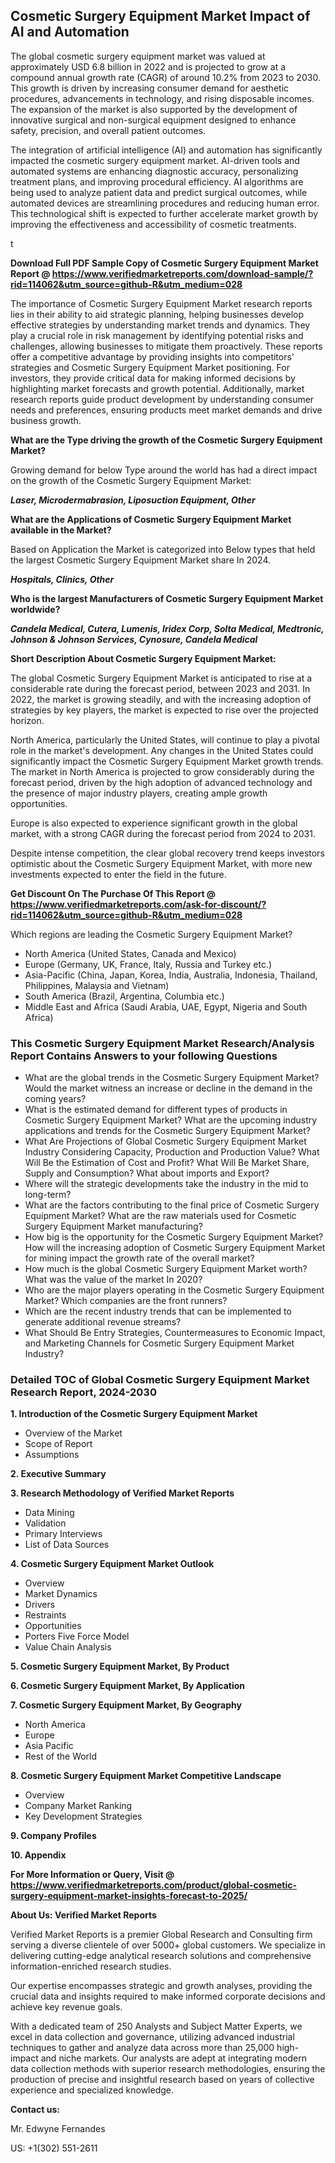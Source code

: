 <h2>Cosmetic Surgery Equipment Market Impact of AI and Automation</h2><p>The global cosmetic surgery equipment market was valued at approximately USD 6.8 billion in 2022 and is projected to grow at a compound annual growth rate (CAGR) of around 10.2% from 2023 to 2030. This growth is driven by increasing consumer demand for aesthetic procedures, advancements in technology, and rising disposable incomes. The expansion of the market is also supported by the development of innovative surgical and non-surgical equipment designed to enhance safety, precision, and overall patient outcomes.</p><p>The integration of artificial intelligence (AI) and automation has significantly impacted the cosmetic surgery equipment market. AI-driven tools and automated systems are enhancing diagnostic accuracy, personalizing treatment plans, and improving procedural efficiency. AI algorithms are being used to analyze patient data and predict surgical outcomes, while automated devices are streamlining procedures and reducing human error. This technological shift is expected to further accelerate market growth by improving the effectiveness and accessibility of cosmetic treatments.</p>t</p><p id="" class=""><strong>Download Full PDF Sample Copy of Cosmetic Surgery Equipment Market Report @ <a href="https://www.verifiedmarketreports.com/download-sample/?rid=114062&utm_source=github-R&utm_medium=028" target="_blank">https://www.verifiedmarketreports.com/download-sample/?rid=114062&utm_source=github-R&utm_medium=028</a></strong></p><p>The importance of&nbsp;Cosmetic Surgery Equipment Market research reports lies in their ability to aid strategic planning, helping businesses develop effective strategies by understanding market trends and dynamics. They play a crucial role in risk management by identifying potential risks and challenges, allowing businesses to mitigate them proactively. These reports offer a competitive advantage by providing insights into competitors' strategies and Cosmetic Surgery Equipment Market positioning. For investors, they provide critical data for making informed decisions by highlighting market forecasts and growth potential. Additionally, market research reports guide product development by understanding consumer needs and preferences, ensuring products meet market demands and drive business growth.</p><p><strong>What are the&nbsp;Type driving the growth of the Cosmetic Surgery Equipment Market?</strong></p><p id="" class="">Growing demand for below Type around the world has had a direct impact on the growth of the Cosmetic Surgery Equipment Market:</p><em><strong>Laser, Microdermabrasion, Liposuction Equipment, Other</strong></em></p><strong>What are the&nbsp;Applications&nbsp;of Cosmetic Surgery Equipment Market available in the Market?</strong></p><p id="" class="">Based on Application the Market is categorized into Below types that held the largest Cosmetic Surgery Equipment Market share In 2024.</p><em><strong>Hospitals, Clinics, Other</strong></em></p><strong>Who is the largest Manufacturers of Cosmetic Surgery Equipment Market worldwide?</strong></p><p><em><strong>Candela Medical, Cutera, Lumenis, Iridex Corp, Solta Medical, Medtronic, Johnson & Johnson Services, Cynosure, Candela Medical</strong></em></p><p id="" class=""><strong>Short Description About Cosmetic Surgery Equipment Market:</strong></p><p>The global Cosmetic Surgery Equipment Market is anticipated to rise at a considerable rate during the forecast period, between 2023 and 2031. In 2022, the market is growing steadily, and with the increasing adoption of strategies by key players, the market is expected to rise over the projected horizon.</p><p>North America, particularly the United States, will continue to play a pivotal role in the market's development. Any changes in the United States could significantly impact the Cosmetic Surgery Equipment Market growth trends. The market in North America is projected to grow considerably during the forecast period, driven by the high adoption of advanced technology and the presence of major industry players, creating ample growth opportunities.</p><p>Europe is also expected to experience significant growth in the global market, with a strong CAGR during the forecast period from 2024 to 2031.</p><p>Despite intense competition, the clear global recovery trend keeps investors optimistic about the Cosmetic Surgery Equipment Market, with more new investments expected to enter the field in the future.</p><p id="" class=""><strong>Get Discount On The Purchase Of This Report @ <a href="https://www.verifiedmarketreports.com/ask-for-discount/?rid=114062&utm_source=github-R&utm_medium=028" target="_blank">https://www.verifiedmarketreports.com/ask-for-discount/?rid=114062&utm_source=github-R&utm_medium=028</a></strong></p>Which regions are leading the Cosmetic Surgery Equipment Market?</p><ul><li>North America (United States, Canada and Mexico)</li><li>Europe (Germany, UK, France, Italy, Russia and Turkey etc.)</li><li>Asia-Pacific (China, Japan, Korea, India, Australia, Indonesia, Thailand, Philippines, Malaysia and Vietnam)</li><li>South America (Brazil, Argentina, Columbia etc.)</li><li>Middle East and Africa (Saudi Arabia, UAE, Egypt, Nigeria and South Africa)</li></ul><h3 id="" class="">This Cosmetic Surgery Equipment Market Research/Analysis Report Contains Answers to your following Questions</h3><ul><li>What are the global trends in the Cosmetic Surgery Equipment Market? Would the market witness an increase or decline in the demand in the coming years?</li><li>What is the estimated demand for different types of products in Cosmetic Surgery Equipment Market? What are the upcoming industry applications and trends for the Cosmetic Surgery Equipment Market?</li><li>What Are Projections of Global Cosmetic Surgery Equipment Market Industry Considering Capacity, Production and Production Value? What Will Be the Estimation of Cost and Profit? What Will Be Market Share, Supply and Consumption? What about imports and Export?</li><li>Where will the strategic developments take the industry in the mid to long-term?</li><li>What are the factors contributing to the final price of Cosmetic Surgery Equipment Market? What are the raw materials used for Cosmetic Surgery Equipment Market manufacturing?</li><li>How big is the opportunity for the Cosmetic Surgery Equipment Market? How will the increasing adoption of Cosmetic Surgery Equipment Market for mining impact the growth rate of the overall market?</li><li>How much is the global Cosmetic Surgery Equipment Market worth? What was the value of the market In 2020?</li><li>Who are the major players operating in the Cosmetic Surgery Equipment Market? Which companies are the front runners?</li><li>Which are the recent industry trends that can be implemented to generate additional revenue streams?</li><li>What Should Be Entry Strategies, Countermeasures to Economic Impact, and Marketing Channels for Cosmetic Surgery Equipment Market Industry?</li></ul><h3 id="" class="">Detailed TOC of Global Cosmetic Surgery Equipment Market Research Report, 2024-2030</h3><p id="" class=""><strong>1. Introduction of the Cosmetic Surgery Equipment Market</strong></p><ul><li>Overview of the Market</li><li>Scope of Report</li><li>Assumptions</li></ul><p id="" class=""><strong>2. Executive Summary</strong></p><p id="" class=""><strong>3. Research Methodology of Verified Market Reports</strong></p><ul><li>Data Mining</li><li>Validation</li><li>Primary Interviews</li><li>List of Data Sources</li></ul><p id="" class=""><strong>4. Cosmetic Surgery Equipment Market Outlook</strong></p><ul><li>Overview</li><li>Market Dynamics</li><li>Drivers</li><li>Restraints</li><li>Opportunities</li><li>Porters Five Force Model</li><li>Value Chain Analysis</li></ul><p id="" class=""><strong>5. Cosmetic Surgery Equipment Market, By Product</strong></p><p id="" class=""><strong>6. Cosmetic Surgery Equipment Market, By Application</strong></p><p id="" class=""><strong>7. Cosmetic Surgery Equipment Market, By Geography</strong></p><ul><li>North America</li><li>Europe</li><li>Asia Pacific</li><li>Rest of the World</li></ul><p id="" class=""><strong>8. Cosmetic Surgery Equipment Market Competitive Landscape</strong></p><ul><li>Overview</li><li>Company Market Ranking</li><li>Key Development Strategies</li></ul><p id="" class=""><strong>9. Company Profiles</strong></p><p id="" class=""><strong>10. Appendix</strong></p><p id="" class=""><strong>For More Information or Query, Visit @ <a href="https://www.verifiedmarketreports.com/product/global-cosmetic-surgery-equipment-market-insights-forecast-to-2025/" target="_blank">https://www.verifiedmarketreports.com/product/global-cosmetic-surgery-equipment-market-insights-forecast-to-2025/</a></strong></p><p id="" class=""><strong>About Us: Verified Market Reports</strong></p><p id="" class="">Verified Market Reports is a premier Global Research and Consulting firm serving a diverse clientele of over 5000+ global customers. We specialize in delivering cutting-edge analytical research solutions and comprehensive information-enriched research studies.</p><p id="" class="">Our expertise encompasses strategic and growth analyses, providing the crucial data and insights required to make informed corporate decisions and achieve key revenue goals.</p><p id="" class="">With a dedicated team of 250 Analysts and Subject Matter Experts, we excel in data collection and governance, utilizing advanced industrial techniques to gather and analyze data across more than 25,000 high-impact and niche markets. Our analysts are adept at integrating modern data collection methods with superior research methodologies, ensuring the production of precise and insightful research based on years of collective experience and specialized knowledge.</p><p id="" class=""><strong>Contact us:</strong></p><p id="" class="">Mr. Edwyne Fernandes</p><p id="" class="">US: +1(302) 551-2611</p>